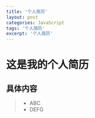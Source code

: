 ```yaml
---
title: '个人简历'
layout: post
categories: JavaScript
tags: '个人简历'
excerpt: '个人简历'
---
```


# 这是我的个人简历
## 具体内容
>* ABC
>* DEFG
